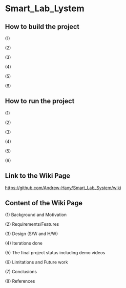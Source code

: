 ﻿# Smart_Lab_Lystem

## How to build the project

(1)

(2)

(3)

(4)

(5)

(6)



## How to run the project

(1)

(2)

(3)

(4)

(5)

(6)

## Link to the Wiki Page

https://github.com/Andrew-Hany/Smart_Lab_System/wiki

## Content of the Wiki Page

 (1) Background and Motivation
 
 (2) Requirements/Features 
 
 (3) Design (S/W and H/W) 
 
 (4) Iterations done  
 
 (5) The final project status including demo videos 
 
 (6) Limitations and Future work 
 
 (7) Conclusions
 
 (8) References 

